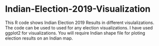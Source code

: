 # Indian-Election-2019-Visualization
This R code shows Indian Election 2019 Results in different visulalizations.
The code can be used to used for any election visualizations.
I have used ggplot2 for visualizations.
You will require Indian shape file for ploting election results on an Indian map.
